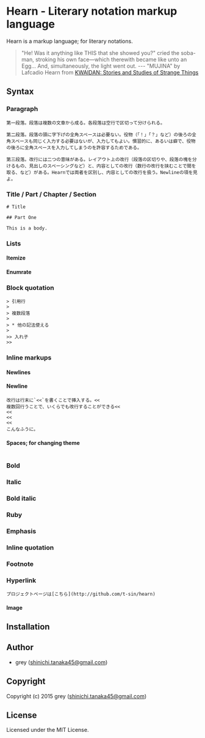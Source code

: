 # Hearn - Literary notation markup language

Hearn is a markup language; for literary notations.

>  "He! Was it anything like THIS that she showed you?" cried the soba-man, stroking his own face—which therewith became like unto an Egg... And, simultaneously, the light went out.
> --- "MUJINA" by Lafcadio Hearn from [KWAIDAN: Stories and Studies of Strange Things](http://www.gutenberg.org/files/1210/1210-h/1210-h.htm)


## Syntax

### Paragraph

```
第一段落。段落は複数の文章から成る。各段落は空行で区切って分けられる。

第二段落。段落の頭に字下げの全角スペースは必要ない。役物（「！」「？」など）の後ろの全角スペースも同じく入力する必要はないが、入力してもよい。慣習的に、あるいは癖で、役物の後ろに全角スペースを入力してしまうのを許容するためである。

第三段落。改行には二つの意味がある。レイアウト上の改行（段落の区切りや、段落の塊を分けるもの、見出しのスペーシングなど）と、内容としての改行（数行の改行を挟むことで間を取る、など）がある。Hearnでは両者を区別し、内容としての改行を扱う。Newlineの項を見よ。
```

### Title / Part / Chapter / Section

```
# Title

## Part One

This is a body.
```

### Lists

#### Itemize

#### Enumrate

### Block quotation

```
> 引用行
>
> 複数段落
> 
> * 他の記法使える
> 
>> 入れ子
>> 
```

### Inline markups

#### Newlines

#### Newline

```
改行は行末に`<<`を書くことで挿入する。<<
複数回行うことで、いくらでも改行することができる<<
<<
<<
<<
こんなふうに。
```

#### Spaces; for changing theme

```

```

### Bold

### Italic

### Bold italic

### Ruby

### Emphasis

### Inline quotation

### Footnote

### Hyperlink

```
プロジェクトページは[こちら](http://github.com/t-sin/hearn)
```

#### Image



## Installation

## Author

* grey (shinichi.tanaka45@gmail.com)

## Copyright

Copyright (c) 2015 grey (shinichi.tanaka45@gmail.com)

## License

Licensed under the MIT License.
